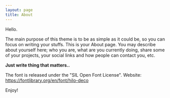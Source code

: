 ```yaml
---
layout: page
title: About
---
```


Hello.

The main purpose of this theme is to be as simple as it could be, so you can focus on writing your stuffs. This is your About page. You may describe about yourself here; who you are, what are you currently doing, share some of your projects, your social links and how people can contact you, etc.

**Just write thing that matters..**

The font is released under the "SIL Open Font License".
Website: <https://fontlibrary.org/en/font/hilo-deco>

Enjoy!
